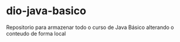 # dio-java-basico
Repositorio para armazenar todo o curso de Java Básico 
alterando o conteudo de forma local 
